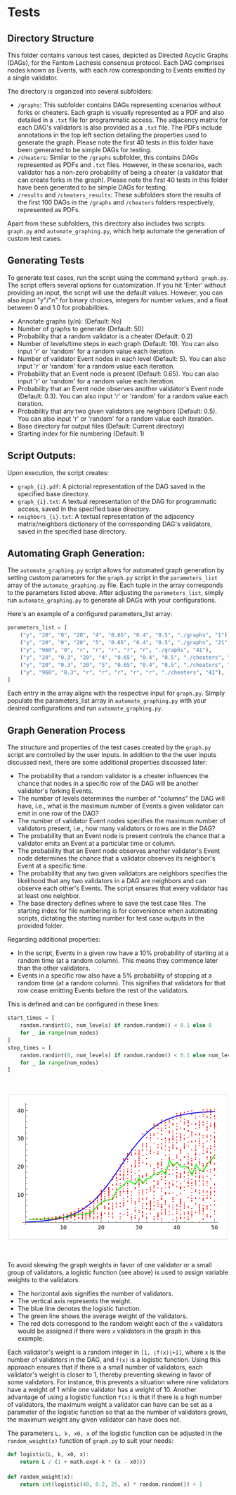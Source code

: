 # Tests
## Directory Structure

This folder contains various test cases, depicted as Directed Acyclic Graphs (DAGs), for the Fantom Lachesis consensus protocol. Each DAG comprises nodes known as Events, with each row corresponding to Events emitted by a single validator.

The directory is organized into several subfolders:

-  `/graphs`: This subfolder contains DAGs representing scenarios without forks or cheaters. Each graph is visually represented as a PDF and also detailed in a `.txt` file for programmatic access. The adjacency matrix for each DAG's validators is also provided as a `.txt` file. The PDFs include annotations in the top left section detailing the properties used to generate the graph. Please note the first 40 tests in this folder have been generated to be simple DAGs for testing.
-  `/cheaters`: Similar to the `/graphs` subfolder, this contains DAGs represented as PDFs and `.txt` files. However, in these scenarios, each validator has a non-zero probability of being a cheater (a validator that can create forks in the graph). Please note the first 40 tests in this folder have been generated to be simple DAGs for testing.
-  `/results` and `/cheaters_results`: These subfolders store the results of the first 100 DAGs in the `/graphs` and `/cheaters` folders respectively, represented as PDFs.

Apart from these subfolders, this directory also includes two scripts: `graph.py` and `automate_graphing.py`, which help automate the generation of custom test cases.
## Generating Tests

To generate test cases, run the script using the command `python3 graph.py`. The script offers several options for customization. If you hit 'Enter' without providing an input, the script will use the default values. However, you can also input "y"/"n" for binary choices, integers for number values, and a float between 0 and 1.0 for probabilities.

- Annotate graphs (y/n): (Default: No)
- Number of graphs to generate (Default: 50)
- Probability that a random validator is a cheater (Default: 0.2)
- Number of levels/time steps in each graph (Default: 10). You can also input 'r' or 'random' for a random value each iteration.
- Number of validator Event nodes in each level (Default: 5). You can also input 'r' or 'random' for a random value each iteration.
- Probability that an Event node is present (Default: 0.65). You can also input 'r' or 'random' for a random value each iteration.
- Probability that an Event node observes another validator's Event node (Default: 0.3). You can also input 'r' or 'random' for a random value each iteration.
- Probability that any two given validators are neighbors (Default: 0.5). You can also input 'r' or 'random' for a random value each iteration.
- Base directory for output files (Default: Current directory)
- Starting index for file numbering (Default: 1)

## Script Outputs:

Upon execution, the script creates:

- `graph_{i}.pdf`: A pictorial representation of the DAG saved in the specified base directory.
- `graph_{i}.txt`: A textual representation of the DAG for programmatic access, saved in the specified base directory.
- `neighbors_{i}.txt`: A textual representation of the adjacency matrix/neighbors dictionary of the corresponding DAG's validators, saved in the specified base directory.

## Automating Graph Generation:

The `automate_graphing.py` script allows for automated graph generation by setting custom parameters for the `graph.py` script in the `parameters_list` array of the `automate_graphing.py` file. Each tuple in the array corresponds to the parameters listed above. After adjusting the `parameters_list`, simply run `automate_graphing.py` to generate all DAGs with your configurations.

Here's an example of a configured parameters_list array:

```python
parameters_list = [
    ("y", "20", "0", "20", "4", "0.65", "0.4", "0.5", "./graphs", "1"),
    ("y", "20", "0", "20", "5", "0.65", "0.4", "0.5", "./graphs", "21"),
    ("y", "960", "0", "r", "r", "r", "r", "r", "./graphs", "41"),
    ("y", "20", "0.3", "20", "4", "0.65", "0.4", "0.5", "./cheaters", "1"),
    ("y", "20", "0.3", "20", "5", "0.65", "0.4", "0.5", "./cheaters", "21"),
    ("y", "960", "0.3", "r", "r", "r", "r", "r", "./cheaters", "41"),
]
```

Each entry in the array aligns with the respective input for `graph.py`. Simply populate the parameters_list array in `automate_graphing.py` with your desired configurations and run `automate_graphing.py`.

## Graph Generation Process

The structure and properties of the test cases created by the `graph.py` script are controlled by the user inputs. In addition to the the user inputs discussed next, there are some additional properties discussed later:

- The probability that a random validator is a cheater influences the chance that nodes in a specific row of the DAG will be another validator's forking Events.
- The number of levels determines the number of "columns" the DAG will have, i.e., what is the maximum number of Events a given validator can emit in one row of the DAG?
- The number of validator Event nodes specifies the maximum number of validators present, i.e., how many validators or rows are in the DAG?
- The probability that an Event node is present controls the chance that a validator emits an Event at a particular time or column.
- The probability that an Event node observes another validator's Event node determines the chance that a validator observes its neighbor's Event at a specific time.
- The probability that any two given validators are neighbors specifies the likelihood that any two validators in a DAG are neighbors and can observe each other's Events. The script ensures that every validator has at least one neighbor.
- The base directory defines where to save the test case files.
The starting index for file numbering is for convenience when automating scripts, dictating the starting number for test case outputs in the provided folder.

Regarding additional properties:

- In the script, Events in a given row have a 10% probability of starting at a random time (at a random column). This means they commence later than the other validators.
- Events in a specific row also have a 5% probability of stopping at a random time (at a random column). This signifies that validators for that row cease emitting Events before the rest of the validators.

This is defined and can be configured in these lines:

```python
start_times = [
    random.randint(0, num_levels) if random.random() < 0.1 else 0
    for _ in range(num_nodes)
]
stop_times = [
    random.randint(0, num_levels) if random.random() < 0.1 else num_levels - 1
    for _ in range(num_nodes)
]
```

<br>
<p align="center">
  <img src="./logistic.png" alt="Logistic function diagram">
</p>
<br>

To avoid skewing the graph weights in favor of one validator or a small group of validators, a logistic function (see above) is used to assign variable weights to the validators.

- The horizontal axis signifies the number of validators.
- The vertical axis represents the weight.
- The blue line denotes the logistic function.
- The green line shows the average weight of the validators.
- The red dots correspond to the random weight each of the `x` validators would be assigned if there were `x` validators in the graph in this example.

Each validator's weight is a random integer in `[1, ⌊f(x)⌋+1]`, where `x` is the number of validators in the DAG, and `f(x)` is a logistic function. Using this approach ensures that if there is a small number of validators, each validator's weight is closer to 1, thereby preventing skewing in favor of some validators. For instance, this prevents a situation where nine validators have a weight of 1 while one validator has a weight of 10. Another advantage of using a logistic function `f(x)` is that if there is a high number of validators, the maximum weight a validator can have can be set as a parameter of the logistic function so that as the number of validators grows, the maximum weight any given validator can have does not.

The parameters `L, k, x0, x` of the logistic function can be adjusted in the `random_weight(x)` function of `graph.py` to suit your needs:

```python
def logistic(L, k, x0, x):
    return L / (1 + math.exp(-k * (x - x0)))

def random_weight(x):
    return int(logistic(40, 0.2, 25, x) * random.random()) + 1
```